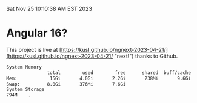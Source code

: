 Sat Nov 25 10:10:38 AM EST 2023

# Angular 16?


This project is live at [https://kusl.github.io/ngnext-2023-04-21/](https://kusl.github.io/ngnext-2023-04-21/ "next!") thanks to Github.

```bash
System Memory
               total        used        free      shared  buff/cache   available
Mem:            15Gi       4.0Gi       2.2Gi       238Mi       9.6Gi        11Gi
Swap:          8.0Gi       376Mi       7.6Gi
System Storage
794M	.
```
